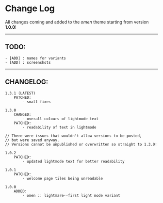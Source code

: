 # Change Log

All changes coming and added to the *omen* theme starting from version **1.0.0**!

<hr>

## TODO:

```
- [ADD] : names for variants
- [ADD] : screenshots
```

<hr>

## CHANGELOG:

```
1.3.1 (LATEST)
    PATCHED:
        - small fixes

1.3.0
    CHANGED:
        - overall colours of lightmode text
    PATCHED:
        - readability of text in lightmode

// There were issues that wouldn't allow versions to be posted,
// but were saved anyway.
// Versions cannot be unpublished or overwritten so straight to 1.3.0!

1.0.2
    PATCHED:
        - updated lightmode text for better readability

1.0.1
    PATCHED:
        - welcome page tiles being unreadable

1.0.0
    ADDED:
        - omen :: lightmare--first light mode variant
```